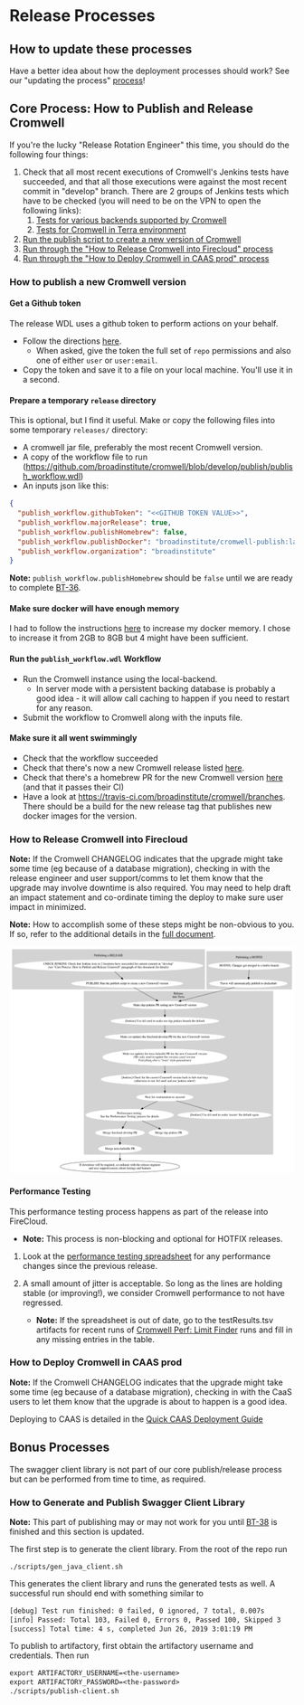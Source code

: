 # Release Processes

## How to update these processes

Have a better idea about how the deployment processes should work? 
See our "updating the process" [process](../README.MD)!

## Core Process: How to Publish and Release Cromwell

If you're the lucky "Release Rotation Engineer" this time, you should do the following four things:

1. Check that all most recent executions of Cromwell's Jenkins tests have succeeded, and that all those executions were 
against the most recent commit in "develop" branch. There are 2 groups of Jenkins tests which have to be checked (you 
will need to be on the VPN to open the following links):
    1. [Tests for various backends supported by Cromwell](https://gotc-jenkins.dsp-techops.broadinstitute.org/view/cromwell-cron/job/cromwell-cron-parent/)
    1. [Tests for Cromwell in Terra environment](https://fc-jenkins.dsp-techops.broadinstitute.org/view/Batch/)  
1. [Run the publish script to create a new version of Cromwell](#how-to-publish-a-new-cromwell-version)  
1. [Run through the "How to Release Cromwell into Firecloud" process](#how-to-release-cromwell-into-firecloud)  
1. [Run through the "How to Deploy Cromwell in CAAS prod" process](#how-to-deploy-cromwell-in-caas-prod)  

### How to publish a new Cromwell version

#### Get a Github token

The release WDL uses a github token to perform actions on your behalf.
* Follow the directions [here](https://help.github.com/en/github/authenticating-to-github/creating-a-personal-access-token-for-the-command-line).
    * When asked, give the token the full set of `repo` permissions and also one of either `user` or `user:email`.
* Copy the token and save it to a file on your local machine. You'll use it in a second.

#### Prepare a temporary `release` directory

This is optional, but I find it useful. Make or copy the following files into some temporary `releases/` directory:

* A cromwell jar file, preferably the most recent Cromwell version.
* A copy of the workflow file to run (https://github.com/broadinstitute/cromwell/blob/develop/publish/publish_workflow.wdl)
* An inputs json like this:

```json
{
  "publish_workflow.githubToken": "<<GITHUB TOKEN VALUE>>",
  "publish_workflow.majorRelease": true,
  "publish_workflow.publishHomebrew": false,
  "publish_workflow.publishDocker": "broadinstitute/cromwell-publish:latest",
  "publish_workflow.organization": "broadinstitute"
}
```

**Note:** `publish_workflow.publishHomebrew` should be `false` until we are ready to complete
[BT-36](https://broadworkbench.atlassian.net/browse/BT-36).

#### Make sure docker will have enough memory

I had to follow the instructions [here](https://docs.docker.com/docker-for-mac/#resources) to increase my docker memory.
I chose to increase it from 2GB to 8GB but 4 might have been sufficient.

#### Run the `publish_workflow.wdl` Workflow

* Run the Cromwell instance using the local-backend.
    * In server mode with a persistent backing database is probably a good idea - it will allow call caching to happen if you need to restart for any reason.
* Submit the workflow to Cromwell along with the inputs file.

#### Make sure it all went swimmingly

* Check that the workflow succeeded
* Check that there's now a new Cromwell release listed [here](https://github.com/broadinstitute/cromwell/releases).
* Check that there's a homebrew PR for the new Cromwell version [here](https://github.com/Homebrew/homebrew-core/pulls) (and that it passes their CI)  
* Have a look at https://travis-ci.com/broadinstitute/cromwell/branches. There should be a build for the new release tag that publishes new docker images for the version.

### How to Release Cromwell into Firecloud

**Note:** If the Cromwell CHANGELOG indicates that the upgrade might take some time (eg because of a database migration), checking in with the release engineer
and user support/comms to let them know that the upgrade may involve downtime is also required. You may need to help draft an impact statement and co-ordinate timing
the deploy to make sure user impact in minimized.

**Note:** How to accomplish some of these steps might be non-obvious to you. If so, refer to the additional details in the [full document](https://docs.google.com/document/d/1EEzwemE8IedCplIwL506fiqXr0262Pz4G0x6Cr6V-5E). 

![firecloud-develop](firecloud-develop.dot.png) 

#### Performance Testing

This performance testing process happens as part of the release into FireCloud.

* **Note:** This process is non-blocking and optional for HOTFIX releases.

1. Look at the [performance testing spreadsheet](https://docs.google.com/spreadsheets/d/1ksSHJdODuqqmvJ_94zZdc33Ai1Xv_53XzpsDd8jdmB0/edit#gid=479925276)
for any performance changes since the previous release.

2. A small amount of jitter is acceptable. So long as the lines are holding stable (or improving!), we consider Cromwell performance to not have regressed.

    * **Note:** If the spreadsheet is out of date, go to the testResults.tsv artifacts for recent runs of [Cromwell Perf: Limit Finder](https://fc-jenkins.dsp-techops.broadinstitute.org/job/cromwell-perf-limit-finder/)
runs and fill in any missing entries in the table.
 

### How to Deploy Cromwell in CAAS prod

**Note:** If the Cromwell CHANGELOG indicates that the upgrade might take some time (eg because of a database migration), checking in with the CaaS users
to let them know that the upgrade is about to happen is a good idea.

Deploying to CAAS is detailed in the [Quick CAAS Deployment Guide](https://docs.google.com/document/d/1s0YC-oohJ7o-OGcgnH_-YBtIEKmLIPTRpG36yvWxUpE) 

## Bonus Processes

The swagger client library is not part of our core publish/release process but can be performed from time to time, as required.

### How to Generate and Publish Swagger Client Library

**Note:** This part of publishing may or may not work for you until
[BT-38](https://broadworkbench.atlassian.net/browse/BT-38) is finished and this section is updated.

The first step is to generate the client library.  From the root of the repo run

```
./scripts/gen_java_client.sh
```

This generates the client library and runs the generated tests as well.  A successful run should end with something similar to

```
[debug] Test run finished: 0 failed, 0 ignored, 7 total, 0.007s
[info] Passed: Total 103, Failed 0, Errors 0, Passed 100, Skipped 3
[success] Total time: 4 s, completed Jun 26, 2019 3:01:19 PM
```

To publish to artifactory, first obtain the artifactory username and credentials.  Then run

```
export ARTIFACTORY_USERNAME=<the-username>
export ARTIFACTORY_PASSWORD=<the-password>
./scripts/publish-client.sh
```
